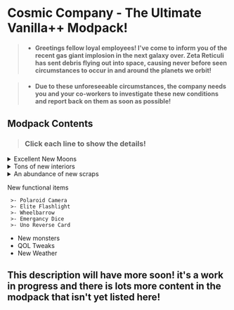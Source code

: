
# Cosmic Company - The Ultimate Vanilla++ Modpack!

>- ####  Greetings fellow loyal employees! I've come to inform you of the recent gas giant implosion in the next galaxy over. Zeta Reticuli has sent debris flying out into space, causing never before seen circumstances to occur in and around the planets we orbit!
 
>- #### Due to these unforeseeable circumstances, the company needs you and your co-workers to investigate these new conditions and report back on them as soon as possible!




## Modpack Contents

> ### Click each line to show the details!
<details>
<summary>Excellent New Moons</summary>

    74 Olympus
    -
    91 Arelion
    -
    692 Seichi
    -
    Harloth
    -
    Celest
    -
    Aquatis
    -
    Hyve
    -
    615Noctis
    -
    69_Kanie

</details>

<details>
<summary>Tons of new interiors</summary>

    Abandoned Hospital
    -
    Pool Rooms
    -
    Green Ruins
    -
    Nali Haven
    -
    Chizra Temple
    -
    Raven Manor
    -
    Underound Metro
    -
    Office
    -
    Dreary Pipeworks
    -
    Guardia Fortess
    -
    Niven Reactor
    -
    Studio
    -
    Subsystems
    -
    Rrajigar Mine
    -
    Grey Apartments
    -
    Gothic Monastery
</details>

<details>
<summary>An abundance of new scraps</summary>

    Immersive Scraps mod
    -
    Gold Scraps mod
    -
    Chillax Scraps mod
    -
    Generic Scraps mod
    -
    Usual Scraps mod
</details>

New functional items

     >- Polaroid Camera
     >- Elite Flashlight
     >- Wheelbarrow
     >- Emergancy Dice
     >- Uno Reverse Card

    
- New monsters
- QOL Tweaks
- New Weather


## This description will have more soon! it's a work in progress and there is lots more content in the modpack that isn't yet listed here!

       
